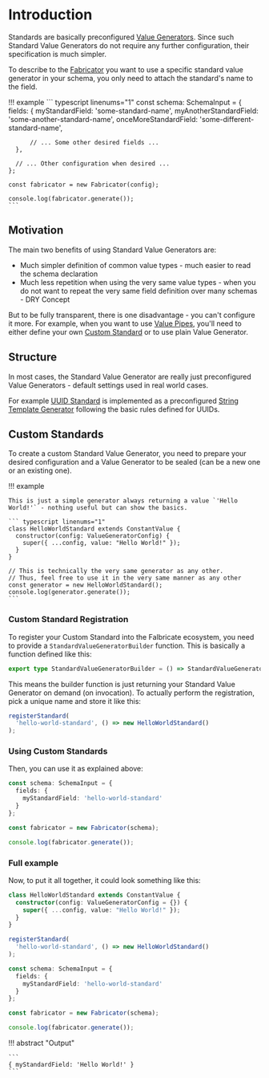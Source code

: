 # Introduction

Standards are basically preconfigured [Value Generators](../Generators/00_introduction.md). Since such Standard 
Value Generators do not require any further configuration, their specification is much simpler.

To describe to the [Fabricator](../Building-Blocks/04_fabricator.md) you want to use a specific standard value 
generator in your schema, you only need to attach the standard's name to the field.

!!! example
    ``` typescript linenums="1"
    const schema: SchemaInput = {
      fields: {
        myStandardField: 'some-standard-name',
        myAnotherStandardField: 'some-another-standard-name',
        onceMoreStandardField: 'some-different-standard-name',
            
          // ... Some other desired fields ...
      },
      
      // ... Other configuration when desired ...
    };
    
    const fabricator = new Fabricator(config);
    
    console.log(fabricator.generate());
    ```

## Motivation

The main two benefits of using Standard Value Generators are:

- Much simpler definition of common value types - much easier to read the schema declaration
- Much less repetition when using the very same value types - when you do not want to repeat the very
  same field definition over many schemas - DRY Concept


But to be fully transparent, there is one disadvantage - you can't configure it more. For example, 
when you want to use [Value Pipes](../Pipes/Value-Pipes/00_value-pipes.md), you'll need to either 
define your own [Custom Standard](#custom-standards) or to use plain Value Generator.


## Structure

In most cases, the Standard Value Generator are really just preconfigured Value Generators - default settings
used in real world cases.

For example [UUID Standard](./01_uuid.md) is implemented as a preconfigured 
[String Template Generator](../Generators/02_strings.md#string-template) following the basic rules defined for
UUIDs.


## Custom Standards

To create a custom Standard Value Generator, you need to prepare your desired configuration and a Value Generator to
be sealed (can be a new one or an existing one). 

!!! example

    This is just a simple generator always returning a value `'Hello World!'` - nothing useful but can show the basics.

    ``` typescript linenums="1"
    class HelloWorldStandard extends ConstantValue {
      constructor(config: ValueGeneratorConfig) {
        super({ ...config, value: "Hello World!" });
      }
    }
    
    // This is technically the very same generator as any other. 
    // Thus, feel free to use it in the very same manner as any other
    const generator = new HelloWorldStandard(); 
    console.log(generator.generate());
    ```


### Custom Standard Registration

To register your Custom Standard into the Falbricate ecosystem, you need to provide a `StandardValueGeneratorBuilder`
function. This is basically a function defined like this:

``` typescript
export type StandardValueGeneratorBuilder = () => StandardValueGenerator;
```

This means the builder function is just returning your Standard Value Generator on demand (on invocation). To
actually perform the registration, pick a unique name and store it like this:

``` typescript linenums="1"
registerStandard(
  'hello-world-standard', () => new HelloWorldStandard()
);
```

### Using Custom Standards

Then, you can use it as explained above:

``` typescript linenums="1"
const schema: SchemaInput = {
  fields: {
    myStandardField: 'hello-world-standard'
  }
};

const fabricator = new Fabricator(schema);

console.log(fabricator.generate());
```


### Full example

Now, to put it all together, it could look something like this:

``` typescript linenums="1"
class HelloWorldStandard extends ConstantValue {
  constructor(config: ValueGeneratorConfig = {}) {
    super({ ...config, value: "Hello World!" });
  }
}

registerStandard(
  'hello-world-standard', () => new HelloWorldStandard()
);

const schema: SchemaInput = {
  fields: {
    myStandardField: 'hello-world-standard'
  }
};

const fabricator = new Fabricator(schema);

console.log(fabricator.generate());
```

!!! abstract "Output"

    ```
    { myStandardField: 'Hello World!' }
    ```